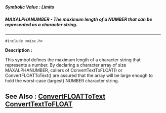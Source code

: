 ##### Symbolic Value : Limits
##### MAXALPHANUMBER - The maximum length of a NUMBER that can be represented as a character string.
---
```
#include <misc.h>
```
**Description :**

This symbol defines the maximum length of a character string that represents a 
number.  By declaring a character array of size MAXALPHANUMBER, callers of 
ConvertTextToFLOAT() or ConvertFLOATToText() are assured that the array will be 
large enough to hold the worst-case (largest) NUMBER character string.

**See Also :**
[ConvertFLOATToText](/domino-c-api-docs/reference/Func/ConvertFLOATToText)
[ConvertTextToFLOAT](/domino-c-api-docs/reference/Func/ConvertTextToFLOAT)
---
